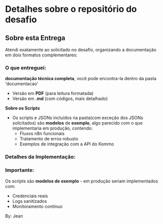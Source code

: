 # Detalhes sobre o repositório do desafio

## Sobre esta Entrega

Atendi exatamente ao solicitado no desafio, organizando a documentação em dois formatos complementares:

### O que entreguei:

  **documentação técnica completa**, você pode encontra-la dentro da pasta 'documentacao'
   - Versão em **PDF** (para leitura formatada)  
   - Versão em **.md** (com códigos, mais detalhado)  

**Sobre os Scripts**  
   - Os scripts e JSONs incluídos na pasta(com exceção dos JSONs solicitados) são **modelos** de **exemplo**, algo parecido com o que implementaria em produção, contendo:  
     - Fluxos n8n funcionais  
     - Tratamento de erros robusto  
     - Exemplos de integração com a API do Kommo  

### Detalhes da Implementação:



### Importante:  
Os scripts são **modelos de exemplo** - em produção seriam implementados com:  
- Credenciais reais  
- Logs sanitizados  
- Monitoramento contínuo  


By: Jean
